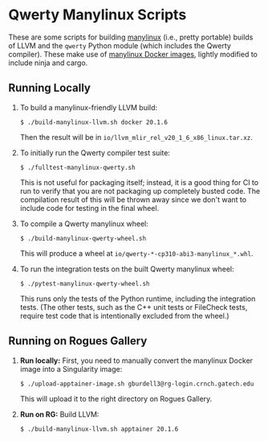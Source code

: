 Qwerty Manylinux Scripts
========================

These are some scripts for building [manylinux][1] (i.e., pretty portable)
builds of LLVM and the `qwerty` Python module (which includes the Qwerty
compiler). These make use of [manylinux Docker images][2], lightly modified to
include ninja and cargo.

Running Locally
---------------

1. To build a manylinux-friendly LLVM build:
   ```
   $ ./build-manylinux-llvm.sh docker 20.1.6
   ```
   Then the result will be in `io/llvm_mlir_rel_v20_1_6_x86_linux.tar.xz`.

2. To initially run the Qwerty compiler test suite:
   ```
   $ ./fulltest-manylinux-qwerty.sh
   ```
   This is not useful for packaging itself; instead, it is a good thing for CI
   to run to verify that you are not packaging up completely busted code.
   The compilation result of this will be thrown away since we don't want to
   include code for testing in the final wheel.

3. To compile a Qwerty manylinux wheel:
   ```
   $ ./build-manylinux-qwerty-wheel.sh
   ```
   This will produce a wheel at `io/qwerty-*-cp310-abi3-manylinux_*.whl`.

4. To run the integration tests on the built Qwerty manylinux wheel:
   ```
   $ ./pytest-manylinux-qwerty-wheel.sh
   ```
   This runs only the tests of the Python runtime, including the integration
   tests. (The other tests, such as the C++ unit tests or FileCheck tests,
   require test code that is intentionally excluded from the wheel.)

Running on Rogues Gallery
-------------------------

1. **Run locally:** First, you need to manually convert the manylinux Docker
   image into a Singularity image:
   ```
   $ ./upload-apptainer-image.sh gburdell3@rg-login.crnch.gatech.edu
   ```
   This will upload it to the right directory on Rogues Gallery.

2. **Run on RG:** Build LLVM:
   ```
   $ ./build-manylinux-llvm.sh apptainer 20.1.6
   ```

[1]: https://peps.python.org/pep-0600/
[2]: https://github.com/pypa/manylinux/
